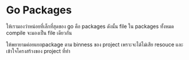 # Go Packages

ให้เรามองว่าหน่อยที่เล็กที่สุดของ go คือ packages
ดังนั้น file ใน packages ทั้งหมด compile จะมองเป็น file เดียวกัน

ให้พยายามค่อยแยกpackage ตาม binness ของ project เพราะจะได้ไม่เสีย resouce และเข้าใจโครงสร้างของ project ที่ทำ
